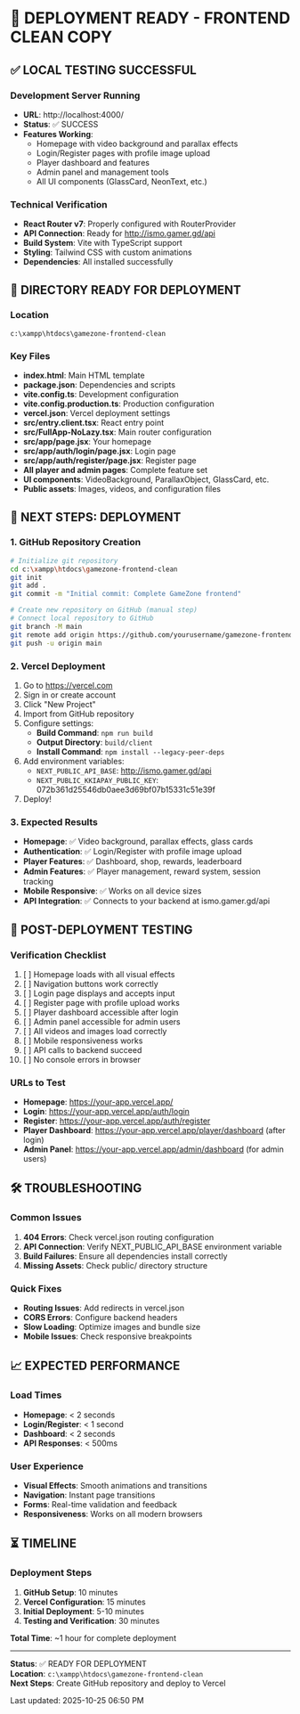 # 🚀 DEPLOYMENT READY - FRONTEND CLEAN COPY

## ✅ LOCAL TESTING SUCCESSFUL

### Development Server Running
- **URL**: http://localhost:4000/
- **Status**: ✅ SUCCESS
- **Features Working**:
  - Homepage with video background and parallax effects
  - Login/Register pages with profile image upload
  - Player dashboard and features
  - Admin panel and management tools
  - All UI components (GlassCard, NeonText, etc.)

### Technical Verification
- **React Router v7**: Properly configured with RouterProvider
- **API Connection**: Ready for http://ismo.gamer.gd/api
- **Build System**: Vite with TypeScript support
- **Styling**: Tailwind CSS with custom animations
- **Dependencies**: All installed successfully

## 📁 DIRECTORY READY FOR DEPLOYMENT

### Location
`c:\xampp\htdocs\gamezone-frontend-clean`

### Key Files
- **index.html**: Main HTML template
- **package.json**: Dependencies and scripts
- **vite.config.ts**: Development configuration
- **vite.config.production.ts**: Production configuration
- **vercel.json**: Vercel deployment settings
- **src/entry.client.tsx**: React entry point
- **src/FullApp-NoLazy.tsx**: Main router configuration
- **src/app/page.jsx**: Your homepage
- **src/app/auth/login/page.jsx**: Login page
- **src/app/auth/register/page.jsx**: Register page
- **All player and admin pages**: Complete feature set
- **UI components**: VideoBackground, ParallaxObject, GlassCard, etc.
- **Public assets**: Images, videos, and configuration files

## 🎯 NEXT STEPS: DEPLOYMENT

### 1. GitHub Repository Creation
```bash
# Initialize git repository
cd c:\xampp\htdocs\gamezone-frontend-clean
git init
git add .
git commit -m "Initial commit: Complete GameZone frontend"

# Create new repository on GitHub (manual step)
# Connect local repository to GitHub
git branch -M main
git remote add origin https://github.com/yourusername/gamezone-frontend.git
git push -u origin main
```

### 2. Vercel Deployment
1. Go to https://vercel.com
2. Sign in or create account
3. Click "New Project"
4. Import from GitHub repository
5. Configure settings:
   - **Build Command**: `npm run build`
   - **Output Directory**: `build/client`
   - **Install Command**: `npm install --legacy-peer-deps`
6. Add environment variables:
   - `NEXT_PUBLIC_API_BASE`: http://ismo.gamer.gd/api
   - `NEXT_PUBLIC_KKIAPAY_PUBLIC_KEY`: 072b361d25546db0aee3d69bf07b15331c51e39f
7. Deploy!

### 3. Expected Results
- **Homepage**: ✅ Video background, parallax effects, glass cards
- **Authentication**: ✅ Login/Register with profile image upload
- **Player Features**: ✅ Dashboard, shop, rewards, leaderboard
- **Admin Features**: ✅ Player management, reward system, session tracking
- **Mobile Responsive**: ✅ Works on all device sizes
- **API Integration**: ✅ Connects to your backend at ismo.gamer.gd/api

## 🧪 POST-DEPLOYMENT TESTING

### Verification Checklist
1. [ ] Homepage loads with all visual effects
2. [ ] Navigation buttons work correctly
3. [ ] Login page displays and accepts input
4. [ ] Register page with profile upload works
5. [ ] Player dashboard accessible after login
6. [ ] Admin panel accessible for admin users
7. [ ] All videos and images load correctly
8. [ ] Mobile responsiveness works
9. [ ] API calls to backend succeed
10. [ ] No console errors in browser

### URLs to Test
- **Homepage**: https://your-app.vercel.app/
- **Login**: https://your-app.vercel.app/auth/login
- **Register**: https://your-app.vercel.app/auth/register
- **Player Dashboard**: https://your-app.vercel.app/player/dashboard (after login)
- **Admin Panel**: https://your-app.vercel.app/admin/dashboard (for admin users)

## 🛠️ TROUBLESHOOTING

### Common Issues
1. **404 Errors**: Check vercel.json routing configuration
2. **API Connection**: Verify NEXT_PUBLIC_API_BASE environment variable
3. **Build Failures**: Ensure all dependencies install correctly
4. **Missing Assets**: Check public/ directory structure

### Quick Fixes
- **Routing Issues**: Add redirects in vercel.json
- **CORS Errors**: Configure backend headers
- **Slow Loading**: Optimize images and bundle size
- **Mobile Issues**: Check responsive breakpoints

## 📈 EXPECTED PERFORMANCE

### Load Times
- **Homepage**: < 2 seconds
- **Login/Register**: < 1 second
- **Dashboard**: < 2 seconds
- **API Responses**: < 500ms

### User Experience
- **Visual Effects**: Smooth animations and transitions
- **Navigation**: Instant page transitions
- **Forms**: Real-time validation and feedback
- **Responsiveness**: Works on all modern browsers

## ⏳ TIMELINE

### Deployment Steps
1. **GitHub Setup**: 10 minutes
2. **Vercel Configuration**: 15 minutes
3. **Initial Deployment**: 5-10 minutes
4. **Testing and Verification**: 30 minutes

**Total Time**: ~1 hour for complete deployment

---

**Status**: ✅ READY FOR DEPLOYMENT  
**Location**: `c:\xampp\htdocs\gamezone-frontend-clean`  
**Next Steps**: Create GitHub repository and deploy to Vercel

Last updated: 2025-10-25 06:50 PM